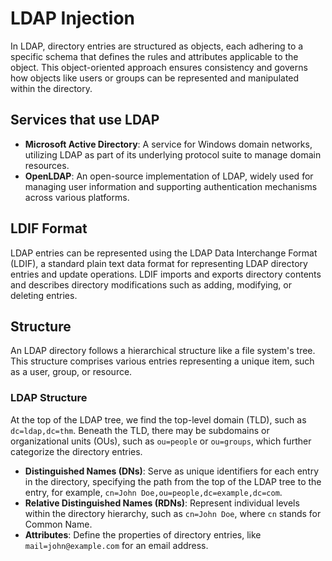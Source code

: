 # LDAP Injection

In LDAP, directory entries are structured as objects, each adhering to a specific schema that defines the rules and attributes applicable to the object. This object-oriented approach ensures consistency and governs how objects like users or groups can be represented and manipulated within the directory.

## Services that use LDAP

- **Microsoft Active Directory**: A service for Windows domain networks, utilizing LDAP as part of its underlying protocol suite to manage domain resources.
- **OpenLDAP**: An open-source implementation of LDAP, widely used for managing user information and supporting authentication mechanisms across various platforms.

## LDIF Format

LDAP entries can be represented using the LDAP Data Interchange Format (LDIF), a standard plain text data format for representing LDAP directory entries and update operations. LDIF imports and exports directory contents and describes directory modifications such as adding, modifying, or deleting entries.

## Structure

An LDAP directory follows a hierarchical structure like a file system's tree. This structure comprises various entries representing a unique item, such as a user, group, or resource.

### LDAP Structure

At the top of the LDAP tree, we find the top-level domain (TLD), such as `dc=ldap,dc=thm`. Beneath the TLD, there may be subdomains or organizational units (OUs), such as `ou=people` or `ou=groups`, which further categorize the directory entries.

- **Distinguished Names (DNs)**: Serve as unique identifiers for each entry in the directory, specifying the path from the top of the LDAP tree to the entry, for example, `cn=John Doe,ou=people,dc=example,dc=com`.
- **Relative Distinguished Names (RDNs)**: Represent individual levels within the directory hierarchy, such as `cn=John Doe`, where `cn` stands for Common Name.
- **Attributes**: Define the properties of directory entries, like `mail=john@example.com` for an email address.
